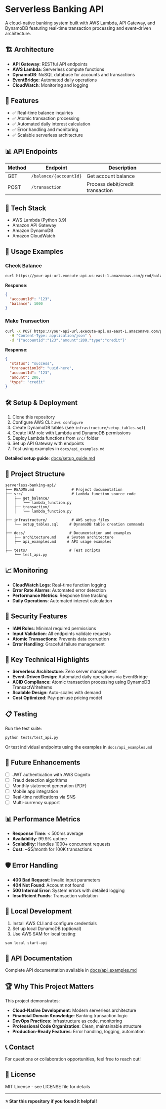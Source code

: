 # Serverless Banking API

A cloud-native banking system built with AWS Lambda, API Gateway, and DynamoDB featuring real-time transaction processing and event-driven architecture.


## 🏗️ Architecture
- **API Gateway**: RESTful API endpoints
- **AWS Lambda**: Serverless compute functions
- **DynamoDB**: NoSQL database for accounts and transactions
- **EventBridge**: Automated daily operations
- **CloudWatch**: Monitoring and logging

## 🚀 Features
- ✅ Real-time balance inquiries
- ✅ Atomic transaction processing
- ✅ Automated daily interest calculation
- ✅ Error handling and monitoring
- ✅ Scalable serverless architecture

## 📊 API Endpoints
| Method | Endpoint | Description |
|--------|----------|-------------|
| GET | `/balance/{accountId}` | Get account balance |
| POST | `/transaction` | Process debit/credit transaction |

## 🔧 Tech Stack
- AWS Lambda (Python 3.9)
- Amazon API Gateway
- Amazon DynamoDB
- Amazon CloudWatch

## 📱 Usage Examples
### Check Balance
```bash
curl https://your-api-url.execute-api.us-east-1.amazonaws.com/prod/balance/123
```

**Response:**
```json
{
  "accountId": "123",
  "balance": 1000
}
```

### Make Transaction
```bash
curl -X POST https://your-api-url.execute-api.us-east-1.amazonaws.com/prod/transaction \
  -H "Content-Type: application/json" \
  -d '{"accountId":"123","amount":200,"type":"credit"}'
```

**Response:**
```json
{
  "status": "success",
  "transactionId": "uuid-here",
  "accountId": "123",
  "amount": 200,
  "type": "credit"
}
```

## 🛠️ Setup & Deployment
1. Clone this repository
2. Configure AWS CLI: `aws configure`
3. Create DynamoDB tables (see `infrastructure/setup_tables.sql`)
4. Create IAM role with Lambda and DynamoDB permissions
5. Deploy Lambda functions from `src/` folder
6. Set up API Gateway with endpoints
7. Test using examples in `docs/api_examples.md`

**Detailed setup guide**: [docs/setup_guide.md](docs/setup_guide.md)

## 📂 Project Structure
```
serverless-banking-api/
├── README.md                 # Project documentation
├── src/                      # Lambda function source code
│   ├── get_balance/
│   │   └── lambda_function.py
│   ├── transaction/
│   │   └── lambda_function.py
│
├── infrastructure/           # AWS setup files
│   └── setup_tables.sql     # DynamoDB table creation commands
│
├── docs/                    # Documentation and examples
│   ├── architecture.md     # System architecture
│   ├── api_examples.md     # API usage examples
│
├── tests/                   # Test scripts
    └── test_api.py

```

## 📈 Monitoring
- **CloudWatch Logs**: Real-time function logging
- **Error Rate Alarms**: Automated error detection
- **Performance Metrics**: Response time tracking
- **Daily Operations**: Automated interest calculation

## 🔐 Security Features
- **IAM Roles**: Minimal required permissions
- **Input Validation**: All endpoints validate requests
- **Atomic Transactions**: Prevents data corruption
- **Error Handling**: Graceful failure management

## 🎯 Key Technical Highlights
- **Serverless Architecture**: Zero server management
- **Event-Driven Design**: Automated daily operations via EventBridge
- **ACID Compliance**: Atomic transaction processing using DynamoDB TransactWriteItems
- **Scalable Design**: Auto-scales with demand
- **Cost Optimized**: Pay-per-use pricing model

## 📋 Testing
Run the test suite:
```bash
python tests/test_api.py
```

Or test individual endpoints using the examples in `docs/api_examples.md`

## 🚀 Future Enhancements
- [ ] JWT authentication with AWS Cognito
- [ ] Fraud detection algorithms
- [ ] Monthly statement generation (PDF)
- [ ] Mobile app integration
- [ ] Real-time notifications via SNS
- [ ] Multi-currency support

## 📊 Performance Metrics
- **Response Time**: < 500ms average
- **Availability**: 99.9% uptime
- **Scalability**: Handles 1000+ concurrent requests
- **Cost**: ~$5/month for 100K transactions

## 🛡️ Error Handling
- **400 Bad Request**: Invalid input parameters
- **404 Not Found**: Account not found
- **500 Internal Error**: System errors with detailed logging
- **Insufficient Funds**: Transaction validation

## 🔧 Local Development
1. Install AWS CLI and configure credentials
2. Set up local DynamoDB (optional)
3. Use AWS SAM for local testing:
```bash
sam local start-api
```

## 📝 API Documentation
Complete API documentation available in [docs/api_examples.md](docs/api_examples.md)

## 🏆 Why This Project Matters
This project demonstrates:
- **Cloud-Native Development**: Modern serverless architecture
- **Financial Domain Knowledge**: Banking transaction logic
- **DevOps Practices**: Infrastructure as code, monitoring
- **Professional Code Organization**: Clean, maintainable structure
- **Production-Ready Features**: Error handling, logging, automation

## 📞 Contact
For questions or collaboration opportunities, feel free to reach out!

## 📄 License
MIT License - see LICENSE file for details

---

**⭐ Star this repository if you found it helpful!**
